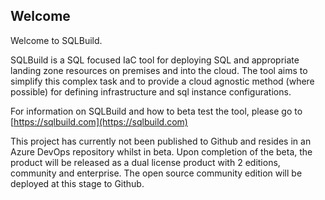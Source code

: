 ## Welcome

Welcome to SQLBuild. 

SQLBuild is a SQL focused IaC tool for deploying SQL and appropriate landing zone resources on premises and into the cloud. The tool aims to simplify this complex task and to provide a cloud agnostic method (where possible) for defining infrastructure and sql instance configurations.

For information on SQLBuild and how to beta test the tool, please go to [https://sqlbuild.com](https://sqlbuild.com)

This project has currently not been published to Github and resides in an Azure DevOps repository whilst in beta. Upon completion of the beta, the product will be released as a dual license product with 2 editions, community and enterprise. The open source community edition will be deployed at this stage to Github.
